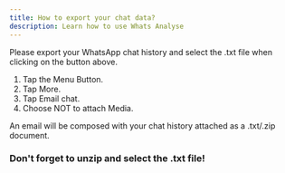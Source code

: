 ```yaml
---
title: How to export your chat data?
description: Learn how to use Whats Analyse
---
```


Please export your WhatsApp chat history and select the .txt file when clicking on the button above.

1. Tap the Menu Button.
1. Tap More.
1. Tap Email chat.
1. Choose NOT to attach Media.

An email will be composed with your chat history attached as a .txt/.zip document.

### Don't forget to unzip and select the .txt file!

